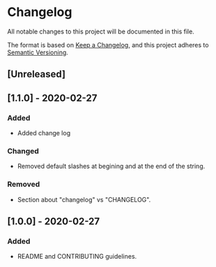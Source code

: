 # Changelog

All notable changes to this project will be documented in this file.

The format is based on [Keep a Changelog](https://keepachangelog.com/en/1.0.0/),
and this project adheres to [Semantic Versioning](https://semver.org/spec/v2.0.0.html).

## [Unreleased]

## [1.1.0] - 2020-02-27

### Added

- Added change log

### Changed

- Removed default slashes at begining and at the end of the string.

### Removed

- Section about "changelog" vs "CHANGELOG".

## [1.0.0] - 2020-02-27

### Added

- README and CONTRIBUTING guidelines.
